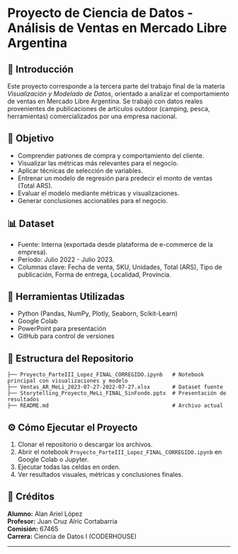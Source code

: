 
# Proyecto de Ciencia de Datos - Análisis de Ventas en Mercado Libre Argentina

## 📌 Introducción

Este proyecto corresponde a la tercera parte del trabajo final de la materia *Visualización y Modelado de Datos*, orientado a analizar el comportamiento de ventas en Mercado Libre Argentina. Se trabajó con datos reales provenientes de publicaciones de artículos outdoor (camping, pesca, herramientas) comercializados por una empresa nacional.

## 🎯 Objetivo

- Comprender patrones de compra y comportamiento del cliente.
- Visualizar las métricas más relevantes para el negocio.
- Aplicar técnicas de selección de variables.
- Entrenar un modelo de regresión para predecir el monto de ventas (Total ARS).
- Evaluar el modelo mediante métricas y visualizaciones.
- Generar conclusiones accionables para el negocio.

## 📊 Dataset

- Fuente: Interna (exportada desde plataforma de e-commerce de la empresa).
- Período: Julio 2022 - Julio 2023.
- Columnas clave: Fecha de venta, SKU, Unidades, Total (ARS), Tipo de publicación, Forma de entrega, Localidad, Provincia.

## 🧰 Herramientas Utilizadas

- Python (Pandas, NumPy, Plotly, Seaborn, Scikit-Learn)
- Google Colab
- PowerPoint para presentación
- GitHub para control de versiones

## 📁 Estructura del Repositorio

```
├── Proyecto_ParteIII_Lopez_FINAL_CORREGIDO.ipynb   # Notebook principal con visualizaciones y modelo
├── Ventas_AR_MeLi_2023-07-27-2022-07-27.xlsx       # Dataset fuente
├── Storytelling_Proyecto_MeLi_FINAL_SinFondo.pptx  # Presentación de resultados
├── README.md                                       # Archivo actual
```

## ⚙️ Cómo Ejecutar el Proyecto

1. Clonar el repositorio o descargar los archivos.
2. Abrir el notebook `Proyecto_ParteIII_Lopez_FINAL_CORREGIDO.ipynb` en Google Colab o Jupyter.
3. Ejecutar todas las celdas en orden.
4. Ver resultados visuales, métricas y conclusiones finales.

## 📌 Créditos

**Alumno:** Alan Ariel López  
**Profesor:** Juan Cruz Alric Cortabarria  
**Comisión:** 67465  
**Carrera:** Ciencia de Datos I (CODERHOUSE)

---
